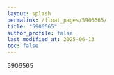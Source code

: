 ```yaml
---
layout: splash
permalink: /float_pages/5906565/
title: "5906565"
author_profile: false
last_modified_at: 2025-06-13
toc: false
---
```

 
5906565
